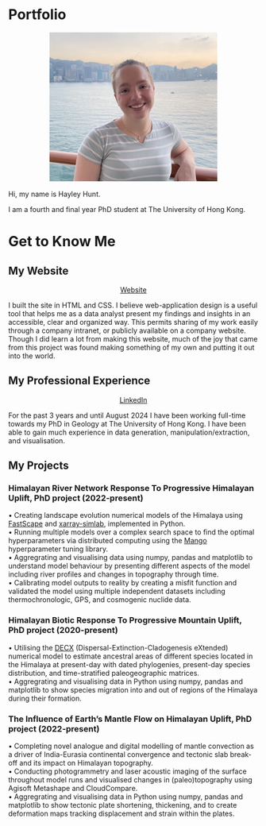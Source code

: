 # Portfolio
<p align="center">
<img src="https://github.com/hayleyhunt/data-website/blob/main/images/Hayley%20Hunt.jpeg" height=300></p>
<p>Hi, my name is Hayley Hunt.</p>
<p>I am a fourth and final year PhD student at The University of Hong Kong.</p>

# Get to Know Me 

## My Website
<p align="center">
<a href="https://www.hayley-hunt.com">Website</a></p>
  <p>I built the site in HTML and CSS. I believe web-application design is a useful tool that helps me as a data analyst present my findings and insights in an accessible, clear and organized way. This permits sharing of my work easily through a company intranet, or publicly available on a company website. Though I did learn a lot from making this website, much of the joy that came from this project was found making something of my own and putting it out into the world.</p>

## My Professional Experience
  <p align="center">
<a href="https://www.linkedin.com/in/hayleyhunt/">LinkedIn</a></p>
  <p>For the past 3 years and until August 2024 I have been working full-time towards my PhD in Geology at The University of Hong Kong. I have been able to gain much experience in data generation, manipulation/extraction, and visualisation.</p>

## My Projects

### Himalayan River Network Response To Progressive Himalayan Uplift, PhD project (2022-present)
<p>
  • Creating landscape evolution numerical models of the Himalaya using <a href="https://fastscape.org">FastScape</a> and <a href="https://xarray-simlab.readthedocs.io/en/latest/">xarray-simlab</a>, implemented in Python.</br>
  • Running multiple models over a complex search space to find the optimal hyperparameters via distributed computing using the <a href="https://github.com/ARM-software/mango">Mango</a> hyperparameter tuning library.</br>
  • Aggregrating and visualising data using numpy, pandas and matplotlib to understand model behaviour by presenting different aspects of the model including river profiles and changes in topography through time.</br>
  • Calibrating model outputs to reality by creating a misfit function and validated the model using multiple independent datasets including thermochronologic, GPS, and cosmogenic nuclide data.
</p>

### Himalayan Biotic Response To Progressive Mountain Uplift, PhD project (2020-present)
<p>
  • Utilising the <a href="https://www.biorxiv.org/content/10.1101/038695v1">DECX</a> (Dispersal-Extinction-Cladogenesis eXtended) numerical model to estimate ancestral areas of different species located in the Himalaya at present-day with dated phylogenies, present-day species distribution, and time-stratified paleogeographic matrices.</br>
  • Aggregrating and visualising data in Python using numpy, pandas and matplotlib to show species migration into and out of regions of the Himalaya during their formation.
</p>

### The Influence of Earth’s Mantle Flow on Himalayan Uplift, PhD project (2022-present)
<p>
  • Completing novel analogue and digital modelling of mantle convection as a driver of India-Eurasia continental convergence and tectonic slab break-off and its impact on Himalayan topography.</br>
  • Conducting photogrammetry and laser acoustic imaging of the surface throughout model runs and visualised changes in (paleo)topography using Agisoft Metashape and CloudCompare.</br>
  • Aggregrating and visualising data in Python using numpy, pandas and matplotlib to show tectonic plate shortening, thickening, and to create deformation maps tracking displacement and strain within the plates.
</p>
